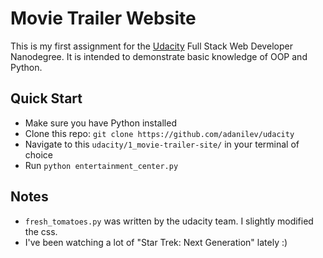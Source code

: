 # Movie Trailer Website

This is my first assignment for the [Udacity](https://www.udacity.com/) Full Stack Web Developer Nanodegree. It is intended to demonstrate basic knowledge of OOP and Python.

## Quick Start
* Make sure you have Python installed
* Clone this repo: `git clone https://github.com/adanilev/udacity`
* Navigate to this `udacity/1_movie-trailer-site/` in your terminal of choice
* Run `python entertainment_center.py `

## Notes
* `fresh_tomatoes.py` was written by the udacity team. I slightly modified the css.
* I've been watching a lot of "Star Trek: Next Generation" lately :)
